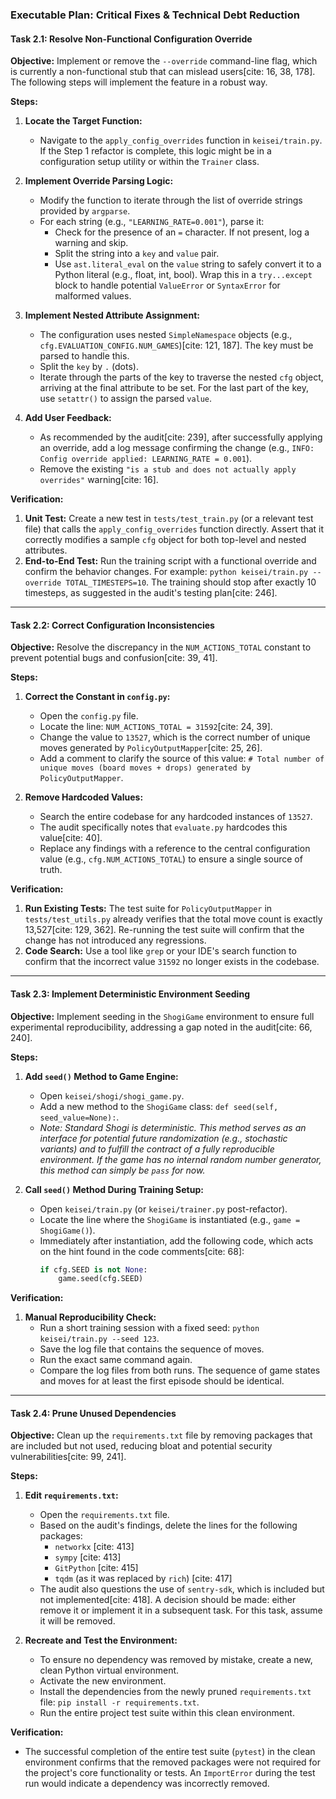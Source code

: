 ### **Executable Plan: Critical Fixes & Technical Debt Reduction**

#### **Task 2.1: Resolve Non-Functional Configuration Override**

**Objective:** Implement or remove the `--override` command-line flag, which is currently a non-functional stub that can mislead users[cite: 16, 38, 178]. The following steps will implement the feature in a robust way.

**Steps:**

1.  **Locate the Target Function:**
    * Navigate to the `apply_config_overrides` function in `keisei/train.py`. If the Step 1 refactor is complete, this logic might be in a configuration setup utility or within the `Trainer` class.

2.  **Implement Override Parsing Logic:**
    * Modify the function to iterate through the list of override strings provided by `argparse`.
    * For each string (e.g., `"LEARNING_RATE=0.001"`), parse it:
        * Check for the presence of an `=` character. If not present, log a warning and skip.
        * Split the string into a `key` and `value` pair.
        * Use `ast.literal_eval` on the `value` string to safely convert it to a Python literal (e.g., float, int, bool). Wrap this in a `try...except` block to handle potential `ValueError` or `SyntaxError` for malformed values.

3.  **Implement Nested Attribute Assignment:**
    * The configuration uses nested `SimpleNamespace` objects (e.g., `cfg.EVALUATION_CONFIG.NUM_GAMES`)[cite: 121, 187]. The key must be parsed to handle this.
    * Split the `key` by `.` (dots).
    * Iterate through the parts of the key to traverse the nested `cfg` object, arriving at the final attribute to be set. For the last part of the key, use `setattr()` to assign the parsed `value`.

4.  **Add User Feedback:**
    * As recommended by the audit[cite: 239], after successfully applying an override, add a log message confirming the change (e.g., `INFO: Config override applied: LEARNING_RATE = 0.001`).
    * Remove the existing `"is a stub and does not actually apply overrides"` warning[cite: 16].

**Verification:**

1.  **Unit Test:** Create a new test in `tests/test_train.py` (or a relevant test file) that calls the `apply_config_overrides` function directly. Assert that it correctly modifies a sample `cfg` object for both top-level and nested attributes.
2.  **End-to-End Test:** Run the training script with a functional override and confirm the behavior changes. For example: `python keisei/train.py --override TOTAL_TIMESTEPS=10`. The training should stop after exactly 10 timesteps, as suggested in the audit's testing plan[cite: 246].

---

#### **Task 2.2: Correct Configuration Inconsistencies**

**Objective:** Resolve the discrepancy in the `NUM_ACTIONS_TOTAL` constant to prevent potential bugs and confusion[cite: 39, 41].

**Steps:**

1.  **Correct the Constant in `config.py`:**
    * Open the `config.py` file.
    * Locate the line: `NUM_ACTIONS_TOTAL = 31592`[cite: 24, 39].
    * Change the value to `13527`, which is the correct number of unique moves generated by `PolicyOutputMapper`[cite: 25, 26].
    * Add a comment to clarify the source of this value: `# Total number of unique moves (board moves + drops) generated by PolicyOutputMapper`.

2.  **Remove Hardcoded Values:**
    * Search the entire codebase for any hardcoded instances of `13527`.
    * The audit specifically notes that `evaluate.py` hardcodes this value[cite: 40].
    * Replace any findings with a reference to the central configuration value (e.g., `cfg.NUM_ACTIONS_TOTAL`) to ensure a single source of truth.

**Verification:**

1.  **Run Existing Tests:** The test suite for `PolicyOutputMapper` in `tests/test_utils.py` already verifies that the total move count is exactly 13,527[cite: 129, 362]. Re-running the test suite will confirm that the change has not introduced any regressions.
2.  **Code Search:** Use a tool like `grep` or your IDE's search function to confirm that the incorrect value `31592` no longer exists in the codebase.

---

#### **Task 2.3: Implement Deterministic Environment Seeding**

**Objective:** Implement seeding in the `ShogiGame` environment to ensure full experimental reproducibility, addressing a gap noted in the audit[cite: 66, 240].

**Steps:**

1.  **Add `seed()` Method to Game Engine:**
    * Open `keisei/shogi/shogi_game.py`.
    * Add a new method to the `ShogiGame` class: `def seed(self, seed_value=None):`.
    * *Note: Standard Shogi is deterministic. This method serves as an interface for potential future randomization (e.g., stochastic variants) and to fulfill the contract of a fully reproducible environment. If the game has no internal random number generator, this method can simply be `pass` for now.*

2.  **Call `seed()` Method During Training Setup:**
    * Open `keisei/train.py` (or `keisei/trainer.py` post-refactor).
    * Locate the line where the `ShogiGame` is instantiated (e.g., `game = ShogiGame()`).
    * Immediately after instantiation, add the following code, which acts on the hint found in the code comments[cite: 68]:
        ```python
        if cfg.SEED is not None:
            game.seed(cfg.SEED)
        ```

**Verification:**

1.  **Manual Reproducibility Check:**
    * Run a short training session with a fixed seed: `python keisei/train.py --seed 123`.
    * Save the log file that contains the sequence of moves.
    * Run the exact same command again.
    * Compare the log files from both runs. The sequence of game states and moves for at least the first episode should be identical.

---

#### **Task 2.4: Prune Unused Dependencies**

**Objective:** Clean up the `requirements.txt` file by removing packages that are included but not used, reducing bloat and potential security vulnerabilities[cite: 99, 241].

**Steps:**

1.  **Edit `requirements.txt`:**
    * Open the `requirements.txt` file.
    * Based on the audit's findings, delete the lines for the following packages:
        * `networkx` [cite: 413]
        * `sympy` [cite: 413]
        * `GitPython` [cite: 415]
        * `tqdm` (as it was replaced by `rich`) [cite: 417]
    * The audit also questions the use of `sentry-sdk`, which is included but not implemented[cite: 418]. A decision should be made: either remove it or implement it in a subsequent task. For this task, assume it will be removed.

2.  **Recreate and Test the Environment:**
    * To ensure no dependency was removed by mistake, create a new, clean Python virtual environment.
    * Activate the new environment.
    * Install the dependencies from the newly pruned `requirements.txt` file: `pip install -r requirements.txt`.
    * Run the entire project test suite within this clean environment.

**Verification:**

* The successful completion of the entire test suite (`pytest`) in the clean environment confirms that the removed packages were not required for the project's core functionality or tests. An `ImportError` during the test run would indicate a dependency was incorrectly removed.